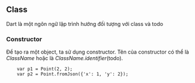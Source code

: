 ## Class

Dart là một ngôn ngữ lập trình hướng đối tượng với class và todo

### Constructor

Để tạo ra một object, ta sử dụng constructor. Tên của constructor có thể là *ClassName* hoặc là *ClassName.identifier*(todo).

```
    var p1 = Point(2, 2);
    var p2 = Point.fromJson({'x': 1, 'y': 2});
```
